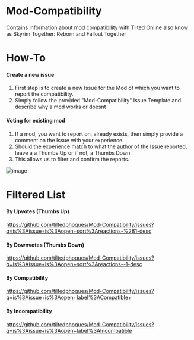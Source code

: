 # Mod-Compatibility
Contains information about mod compatibility with Tilted Online also know as Skyrim Together: Reborn and Fallout Together


# How-To

#### Create a new issue
1. First step is to create a new Issue for the Mod of which you want to report the compatibility.
2. Simply follow the provided "Mod-Compatibility" Issue Template and describe why a mod works or doesnt

#### Voting for existing mod
1. If a mod, you want to report on, already exists, then simply provide a comment on the Issue with your experience. 
2. Should the experience match to what the author of the Issue reported, leave a a Thumbs Up or if not, a Thumbs Down.
3. This allows us to filter and confirm the reports.

![image](https://user-images.githubusercontent.com/4233773/157484983-2dfc525b-a2d5-417d-a8c9-8d8f30181497.png)


# Filtered List

#### By Upvotes (Thumbs Up)

https://github.com/tiltedphoques/Mod-Compatibility/issues?q=is%3Aissue+is%3Aopen+sort%3Areactions-%2B1-desc

#### By Downvotes (Thumbs Down)

https://github.com/tiltedphoques/Mod-Compatibility/issues?q=is%3Aissue+is%3Aopen+sort%3Areactions--1-desc

#### By Compatibility

https://github.com/tiltedphoques/Mod-Compatibility/issues?q=is%3Aissue+is%3Aopen+label%3ACompatible+

#### By Incompatibility

https://github.com/tiltedphoques/Mod-Compatibility/issues?q=is%3Aissue+is%3Aopen+label%3AIncompatible
